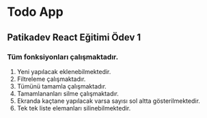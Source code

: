 # Todo App

## Patikadev React Eğitimi Ödev 1

### Tüm fonksiyonları çalışmaktadır.

1. Yeni yapılacak eklenebilmektedir.
2. Filtreleme çalışmaktadır.
3. Tümünü tamamla çalışmaktadır.
4. Tamamlananları silme çalışmaktadır.
5. Ekranda kaçtane yapılacak varsa sayısı sol altta gösterilmektedir.
6. Tek tek liste elemanları silinebilmektedir.
